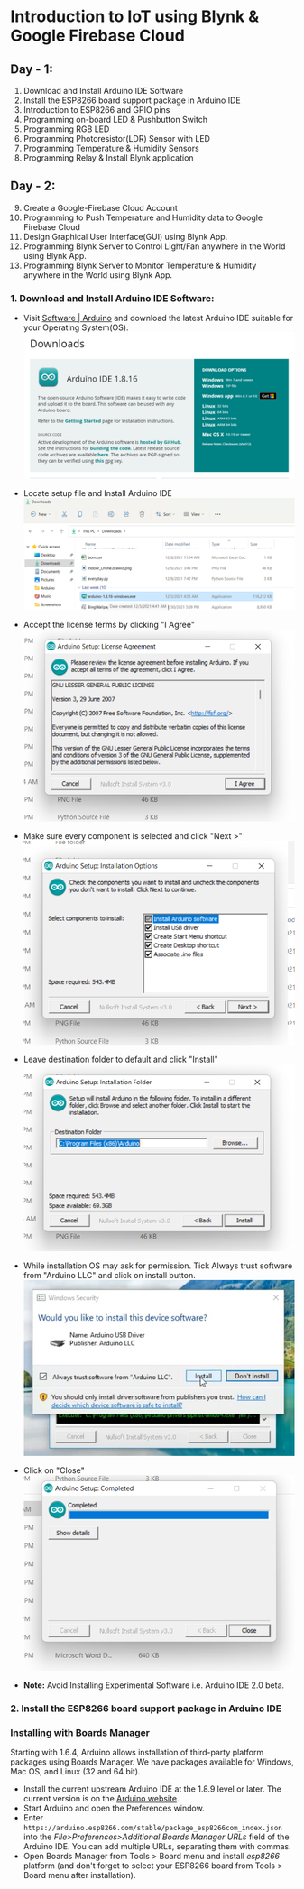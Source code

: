 # Introduction to IoT using Blynk & Google Firebase Cloud

## Day - 1:
1. Download and Install Arduino IDE Software
2. Install the ESP8266 board support package in Arduino IDE
3. Introduction to ESP8266 and GPIO pins
4. Programming on-board LED & Pushbutton Switch
5. Programming RGB LED
6. Programming Photoresistor(LDR) Sensor with LED
7. Programming Temperature & Humidity Sensors
8. Programming Relay & Install Blynk application

## Day - 2:
9. Create a Google-Firebase Cloud Account
10. Programming to Push Temperature and Humidity data to Google Firebase Cloud
11. Design Graphical User Interface(GUI) using Blynk App.
12. Programming Blynk Server to Control Light/Fan anywhere in the World using Blynk App.
13. Programming Blynk Server to Monitor Temperature & Humidity anywhere in the World using Blynk App.

### 1. Download and Install Arduino IDE Software:
* Visit [Software | Arduino](https://www.arduino.cc/en/software) and download the latest Arduino IDE suitable for your Operating System(OS).
![Arduino_IDE_Download.png](https://raw.githubusercontent.com/SinkuKumar/Blynk_Firebase/main/Assets/Arduino_IDE_Download.png "Arduino_IDE_Download")

* Locate setup file and Install Arduino IDE
![Arduino_IDE_Setup](https://raw.githubusercontent.com/SinkuKumar/Blynk_Firebase/main/Assets/Arduino_IDE_Setup.png "Arduino_IDE_Setup")

* Accept the license terms by clicking "I Agree"
![Arduino_IDE_License](https://github.com/SinkuKumar/Blynk_Firebase/raw/main/Assets/Arduino_IDE_License.png "Arduino_IDE_License")

* Make sure every component is selected and click "Next >"
![Arduino_IDE_Installation_Options](https://github.com/SinkuKumar/Blynk_Firebase/raw/main/Assets/Arduino_IDE_Installation_Options.png "Arduino_IDE_Installation_Options")

* Leave destination folder to default and click "Install"
![Arduino_IDE_Installation_Folder](https://github.com/SinkuKumar/Blynk_Firebase/raw/main/Assets/Arduino_IDE_Installation_Folder.png "Arduino_IDE_Installation_Folder")

* While installation OS may ask for permission. Tick Always trust software from "Arduino LLC" and click on install button.
![Arduino_IDE_Driver](https://raw.githubusercontent.com/SinkuKumar/Blynk_Firebase/main/Assets/Arduino_IDE_Driver.png "Arduino_IDE_Driver")

* Click on "Close"
![Arduino_IDE_Completed](https://github.com/SinkuKumar/Blynk_Firebase/raw/main/Assets/Arduino_IDE_Completed.png "Arduino_IDE_Completed") 

* __Note:__ Avoid Installing Experimental Software i.e. Arduino IDE 2.0 beta. 

### 2. Install the ESP8266 board support package in Arduino IDE
### Installing with Boards Manager

Starting with 1.6.4, Arduino allows installation of third-party platform packages using Boards Manager. We have packages available for Windows, Mac OS, and Linux (32 and 64 bit).

- Install the current upstream Arduino IDE at the 1.8.9 level or later. The current version is on the [Arduino website](https://www.arduino.cc/en/main/software).
- Start Arduino and open the Preferences window.
- Enter ```https://arduino.esp8266.com/stable/package_esp8266com_index.json``` into the *File>Preferences>Additional Boards Manager URLs* field of the Arduino IDE. You can add multiple URLs, separating them with commas.
- Open Boards Manager from Tools > Board menu and install *esp8266* platform (and don't forget to select your ESP8266 board from Tools > Board menu after installation).

